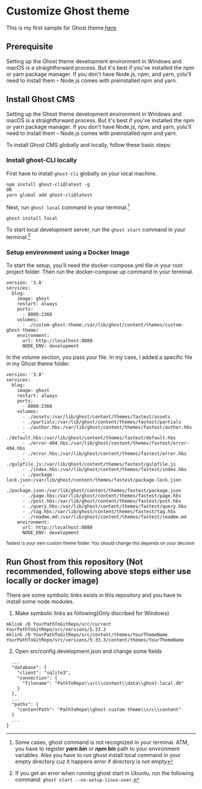 # Customize Ghost theme

This is my first sample for Ghost theme.[here](https://www.freecodecamp.org/news/how-to-build-a-ghost-cms-theme/)

## Prerequisite

Setting up the Ghost theme development environment in Windows and macOS is a straightforward process. But it's best if you've installed the npm or yarn package manager. If you don't have Node.js, npm, and yarn, yolu'll need to install them – Node.js comes with preinstalled npm and yarn.

## Install Ghost CMS 

Setting up the Ghost theme development environment in Windows and macOS is a straightforward process. But it's best if you've installed the npm or yarn package manager. If you don't have Node.js, npm, and yarn, yolu'll need to install them – Node.js comes with preinstalled npm and yarn.

To install Ghost CMS globally and locally, follow these basic steps:

### Install ghost-CLI locally

First have to install `ghost-cli` globally on your local machine.

```
npm install ghost-cli@latest -g
OR
yarn global add ghost-cli@latest
```

Next, run `ghost local` command in your terminal.[^1]
```
ghost install local
```

To start local development server, run the `ghost start` command in your terminal.[^2]

### Setup environment using a Docker Image

To start the setup, you'll need the docker-compose.yml file in your root project folder. Then run the docker-compose up command in your terminal.

```
version: '3.8'
services:
  blog:
    image: ghost
    restart: always
    ports:
      - 8080:2368
    volumes:
      - ./custom-ghost-theme:/var/lib/ghost/content/themes/custom-ghost-theme/
    environment:
      url: http://localhost:8080
      NODE_ENV: development
```

In the volume section, you pass your file. In my case, I added a specific file in my Ghost theme folder.

```
version: '3.8'
services:
  blog:
    image: ghost
    restart: always
    ports:
      - 8080:2368
    volumes:
      - ./assets:/var/lib/ghost/content/themes/fastest/assets
      - ./partials:/var/lib/ghost/content/themes/fastest/partials
      - ./author.hbs:/var/lib/ghost/content/themes/fastest/author.hbs
      - ./default.hbs:/var/lib/ghost/content/themes/fastest/default.hbs
      - ./error-404.hbs:/var/lib/ghost/content/themes/fastest/error-404.hbs
      - ./error.hbs:/var/lib/ghost/content/themes/fastest/error.hbs
      - ./gulpfile.js:/var/lib/ghost/content/themes/fastest/gulpfile.js
      - ./index.hbs:/var/lib/ghost/content/themes/fastest/index.hbs
      - ./package-lock.json:/var/lib/ghost/content/themes/fastest/package-lock.json
      - ./package.json:/var/lib/ghost/content/themes/fastest/package.json
      - ./page.hbs:/var/lib/ghost/content/themes/fastest/page.hbs
      - ./post.hbs:/var/lib/ghost/content/themes/fastest/post.hbs
      - ./query.hbs:/var/lib/ghost/content/themes/fastest/query.hbs
      - ./tag.hbs:/var/lib/ghost/content/themes/fastest/tag.hbs
      - ./readme.md:/var/lib/ghost/content/themes/fastest/readme.md
    environment:
      url: http://localhost:8080
      NODE_ENV: development
```
<sub>fastest is your own custom theme folder. You should change this depends on your decision</sub>

## Run Ghost from this repository (Not recommended, following above steps either use locally or docker image)

There are some symbolic links exists in this repository and you have to install some node modules.

1. Make symbolic links as following(Only discribed for Windows)
```
mklink /D YourPathToGitRepo/src/current YourPathToGitRepo/src/versions/5.33.3
mklink /D YourPathToGitRepo/src/content/themes/YourThemeName YourPathToGitRepo/src/versions/5.33.3/content/themes/YourThemeName
```
2. Open src/config.development.json and change some fields
```
  ...
  "database": {
    "client": "sqlite3",
    "connection": {
      "filename": "PathToRepo\\src\\content\\data\\ghost-local.db"
    }
  },
  ...
  "paths": {
    "contentPath": "PathToRepo\\ghost-custom-theme\\src\\content"
  }
  ...
}

```

[^1]: Some cases, ghost command is not recognized in your terminal. ATM, you have to register ***yarn bin*** or ***npm bin*** path to your environment variables. Also you have to run ghost install local command in your empty directory cuz it happens error if directory is not empty

[^2]: If you get an error when running ghost start in Ubuntu, run the following command: `ghost start --no-setup-linux-user`.
